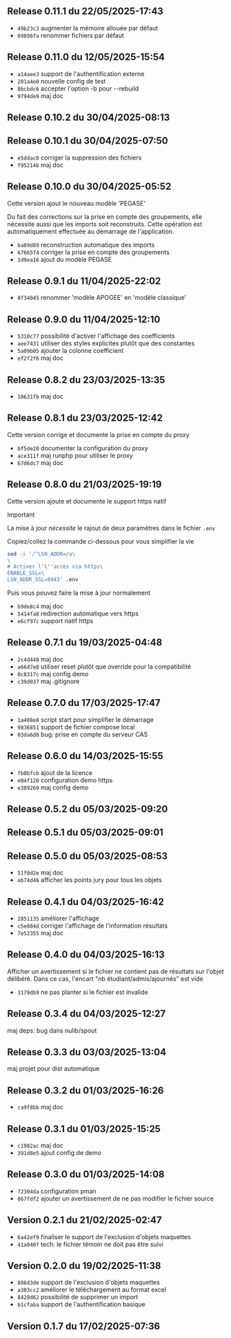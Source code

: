 ## Release 0.11.1 du 22/05/2025-17:43

* `49b23c3` augmenter la mémoire allouée par défaut
* `69896fa` renommer fichiers par défaut

## Release 0.11.0 du 12/05/2025-15:54

* `a14aee3` support de l'authentification externe
* `201a4e0` nouvelle config de test
* `8bcbdc6` accepter l'option -b pour --rebuild
* `9794de9` maj doc

## Release 0.10.2 du 30/04/2025-08:13

## Release 0.10.1 du 30/04/2025-07:50

* `e5ddac8` corriger la suppression des fichiers
* `f95214b` maj doc

## Release 0.10.0 du 30/04/2025-05:52

Cette version ajout le nouveau modèle 'PEGASE'

Du fait des corrections sur la prise en compte des groupements, elle nécessite
aussi que les imports soit reconstruits. Cette opération est automatiquement
effectuée au démarrage de l'application.

* `ba89d89` reconstruction automatique des imports
* `67665f4` corriger la prise en compte des groupements
* `1d9ea16` ajout du modèle PEGASE

## Release 0.9.1 du 11/04/2025-22:02

* `8f34045` renommer 'modèle APOGEE' en 'modèle classique'

## Release 0.9.0 du 11/04/2025-12:10

* `5310c77` possibilité d'activer l'affichage des coefficients
* `aee7431` utiliser des styles explicites plutôt que des constantes
* `5a09b05` ajouter la colonne coefficient
* `ef2f2f6` maj doc

## Release 0.8.2 du 23/03/2025-13:35

* `10631fb` maj doc

## Release 0.8.1 du 23/03/2025-12:42

Cette version corrige et documente la prise en compte du proxy

* `bf5de20` documenter la configuration du proxy
* `ace311f` maj runphp pour utiliser le proxy
* `67d6dc7` maj doc

## Release 0.8.0 du 21/03/2025-19:19

Cette version ajoute et documente le support https natif

> [!IMPORTANT]
> La mise à jour *nécessite* le rajout de deux paramètres dans le fichier `.env`
>
> Copiez/collez la commande ci-dessous pour vous simplifier la vie
~~~sh
sed -i '/^LSN_ADDR=/a\
\
# Activer l'\''accès via https\
ENABLE_SSL=\
LSN_ADDR_SSL=8443' .env
~~~
Puis vous pouvez faire la mise à jour normalement

* `b9de8c4` maj doc
* `5414fa8` redirection automatique vers https
* `e6cf97c` support natif https

## Release 0.7.1 du 19/03/2025-04:48

* `2c4d448` maj doc
* `a66d7e8` utiliser reset plutôt que override pour la compatibilité
* `0c8317c` maj config demo
* `c39d037` maj .gitignore

## Release 0.7.0 du 17/03/2025-17:47

* `1a408e8` script start pour simplifier le démarrage
* `9836851` support de fichier compose local
* `03da6d0` bug: prise en compte du serveur CAS

## Release 0.6.0 du 14/03/2025-15:55

* `fb0bfcb` ajout de la licence
* `e04f120` configuration demo https
* `e389269` maj config demo

## Release 0.5.2 du 05/03/2025-09:20

## Release 0.5.1 du 05/03/2025-09:01

## Release 0.5.0 du 05/03/2025-08:53

* `51f0d2e` maj doc
* `ab74d46` afficher les points jury pour tous les objets

## Release 0.4.1 du 04/03/2025-16:42

* `2851135` améliorer l'affichage
* `c5e884d` corriger l'affichage de l'information résultats
* `7e52355` maj doc

## Release 0.4.0 du 04/03/2025-16:13

Afficher un avertissement si le fichier ne contient pas de résultats sur l'objet
délibéré. Dans ce cas, l'encart "nb étudiant/admis/ajournés" est vide

* `3179db9` ne pas planter si le fichier est invalide

## Release 0.3.4 du 04/03/2025-12:27

maj deps: bug dans nulib/spout

## Release 0.3.3 du 03/03/2025-13:04

maj projet pour dist automatique

## Release 0.3.2 du 01/03/2025-16:26

* `ca9f8bb` maj doc

## Release 0.3.1 du 01/03/2025-15:25

* `c1902ac` maj doc
* `391d8e5` ajout config de demo

## Release 0.3.0 du 01/03/2025-14:08

* `72304da` configuration pman
* `067fdf2` ajouter un avertissement de ne pas modifier le fichier source

## Version 0.2.1 du 21/02/2025-02:47

* `6a42ef9` finaliser le support de l'exclusion d'objets maquettes
* `41a040f` tech: le fichier témoin ne doit pas être suivi

## Version 0.2.0 du 19/02/2025-11:38

* `886d3de` support de l'exclusion d'objets maquettes
* `a303cc2` améliorer le téléchargement au format excel
* `8428d62` possibilité de supprimer un import
* `b1cfaba` support de l'authentification basique

## Version 0.1.7 du 17/02/2025-07:36
